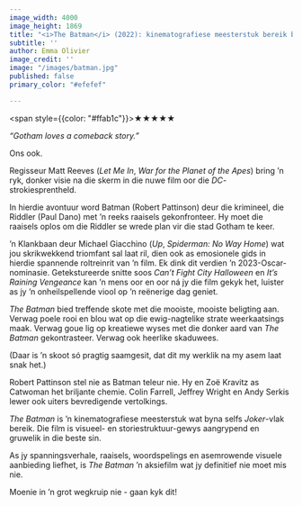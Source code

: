```yaml
---
image_width: 4000
image_height: 1869
title: "<i>The Batman</i> (2022): kinematografiese meesterstuk bereik byna selfs <i>Joker</i>-vlak"
subtitle: ''
author: Emma Olivier
image_credit: ''
image: "/images/batman.jpg"
published: false
primary_color: "#efefef"

---
```

<span style={{color: "#ffab1c"}}>★★★★★</span>

_“Gotham loves a comeback story.”_

Ons ook.

Regisseur Matt Reeves (_Let Me In_, _War for the Planet of the Apes_) bring ’n ryk, donker visie na die skerm in die nuwe film oor die _DC_-strokiesprentheld.

In hierdie avontuur word Batman (Robert Pattinson) deur die krimineel, die Riddler (Paul Dano) met ’n reeks raaisels gekonfronteer. Hy moet die raaisels oplos om die Riddler se wrede plan vir die stad Gotham te keer.

’n Klankbaan deur Michael Giacchino (_Up_, _Spiderman: No Way Home_) wat jou skrikwekkend triomfant sal laat ril, dien ook as emosionele gids in hierdie spannende roltreinrit van ’n film. Ek dink dit verdien ’n 2023-Oscar-nominasie. Getekstureerde snitte soos _Can’t Fight City Halloween_ en _It’s Raining Vengeance_ kan ’n mens oor en oor ná jy die film gekyk het, luister as jy ’n onheilspellende viool op ’n reënerige dag geniet.

_The Batman_ bied treffende skote met die mooiste, mooiste beligting aan. Verwag poele rooi en blou wat op die ewig-nagtelike strate weerkaatsings maak. Verwag goue lig op kreatiewe wyses met die donker aard van _The Batman_ gekontrasteer. Verwag ook heerlike skaduwees.

(Daar is ’n skoot só pragtig saamgesit, dat dit my werklik na my asem laat snak het.)

Robert Pattinson stel nie as Batman teleur nie. Hy en Zoë Kravitz as Catwoman het briljante chemie. Colin Farrell, Jeffrey Wright en Andy Serkis lewer ook uiters bevredigende vertolkings.

_The Batman_ is ’n kinematografiese meesterstuk wat byna selfs _Joker_-vlak bereik. Die film is visueel- en storiestruktuur-gewys aangrypend en gruwelik in die beste sin.

As jy spanningsverhale, raaisels, woordspelings en asemrowende visuele aanbieding liefhet, is _The Batman_ ’n aksiefilm wat jy definitief nie moet mis nie.

Moenie in ’n grot wegkruip nie - gaan kyk dit!